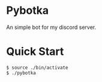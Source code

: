 # Pybotka

An simple bot for my discord server.

# Quick Start

```console
$ source ./bin/activate
$ ./pybotka
```
